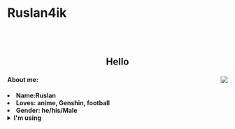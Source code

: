 # Ruslan4ik

<body>
<br>
 <br>
<!-- <img src="https://i.imgur.com/jx17oHT.gif"> -->
<div>
<h2 align="center"><b> Hello </h2>
<img src="https://64.media.tumblr.com/a99d9c023759e32b414f48ab4a84aae5/5d2ae1fdcf47333f-52/s1280x1920/587d16e5c38ad2b3423b65b464480719c31e46cc.gif" align="right">
 <h4>About me:</h4>
<li>
 <b>Name:</b>Ruslan</li>
<li>
<b>Loves:</b> anime, Genshin, football
</li>
<li>
<b>Gender:</b> he/his/Male
</li>
<details>
 <summary>I'm using</summary>
  <p align="left">
  <summary><p>Python</p></summary>
  <summary><p>Django</p></summary>
  <summary><p>Sqlalchemy</p></summary>
  <summary><p>Aiogram</p></summary>
  <summary><p>C++</p></summary>
  <summary><p>SQLite3</p></summary>
 </p>
</details>
</div>
<div>
